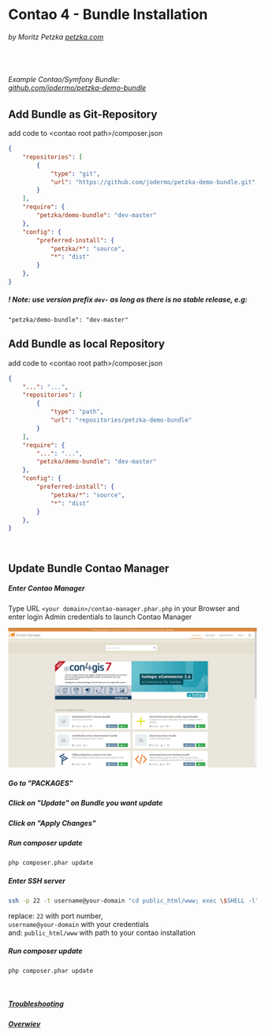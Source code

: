 # Contao 4 - Bundle Installation
###### by Moritz Petzka [petzka.com](https://petzka.com) 

<br>

###### Example Contao/Symfony Bundle: <br> [github.com/jodermo/petzka-demo-bundle](https://github.com/jodermo/petzka-demo-bundle)



## Add Bundle as Git-Repository<br>
add code to \<contao root path\>/composer.json
```json
{
    "repositories": [
        {
            "type": "git",
            "url": "https://github.com/jodermo/petzka-demo-bundle.git"
        }
    ],
    "require": {
        "petzka/demo-bundle": "dev-master"
    },
    "config": {
        "preferred-install": {
            "petzka/*": "source",
            "*": "dist"
        }
    },
}
```

##### ! Note: use version prefix `dev-` as long as there is no stable release, e.g:
    "petzka/demo-bundle": "dev-master"

## Add Bundle as local Repository<br>
add code to \<contao root path\>/composer.json
```json
{
    "...": "...",
    "repositories": [
        {
            "type": "path",
            "url": "repositories/petzka-demo-bundle"
        }
    ],
    "require": {
        "...": "...",
        "petzka/demo-bundle": "dev-master"
    },
    "config": {
        "preferred-install": {
            "petzka/*": "source",
            "*": "dist"
        }
    },
}
```

<br>

## Update Bundle Contao Manager

##### Enter Contao Manager
Type URL `<your domain>/contao-manager.phar.php` in your Browser and enter login Admin credentials to launch Contao Manager

    
   
![contao_manager_home](../screenshots/contao_manager_home.jpg)

##### Go to "PACKAGES"
##### Click on "Update" on Bundle you want update
##### Click on "Apply Changes"


##### Run composer update

```bash
php composer.phar update
```

##### Enter SSH server
```bash
ssh -p 22 -t username@your-domain "cd public_html/www; exec \$SHELL -l"
```
replace: `22` with port number, <br>
`username@your-domain` with your credentials <br>
and: `public_html/www` with path to your contao installation


##### Run composer update

```bash
php composer.phar update
```


<br>


##### [Troubleshooting](../troubleshooting/README.md)
##### [Overwiev](../..//README.md)

